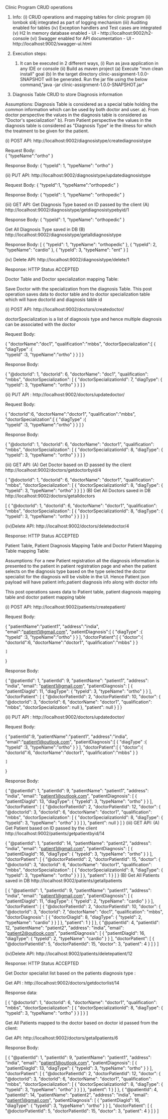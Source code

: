 Clinic Program CRUD operations

1. Info:
	(i) CRUD operations and mapping tables for clinic program
	(ii) lombok sl4j integrated as part of logging mechanism
	(iii) Auditing enabled for tables
	(iv) Exception handlers and Test cases are integrated 
	(v) H2 In memory database enabled - UI - http://localhost:9002/h2-console
	(vi) Swagger enabled for API documentation - UI - http://localhost:9002/swagger-ui.html 
	

2. Execution steps:

	1. It can be executed in 2 different ways,
		(i) Run as java application in any IDE or console
		(ii) Build as maven project
			(a) Execute "mvn clean install" goal
			(b) In the target directory clinic-assignment-1.0.0-SNAPSHOT will be generated.
	 Run the jar file using the below command,"java -jar clinic-assignment-1.0.0-SNAPSHOT.jar"


3. Diagnosis Table CRUD to store Diagnosis information

Assumptions: Diagnosis Table is considered as a special table holding the common information which can be used by both doctor and user.
a). From doctor perspective the values in the diagnosis table is considered as "Doctor's specialization"
b). From Patient perspective the values in the diagnosis table is considered as "Diagnosis Type" ie the illness for which the treatment to be given for the patient.


(i) POST API:  http://localhost:9002/diagnosistype/creatediagnosistype

Request Body:   
{
	"typeName":"ortho"
}

Response Body:
{
    "typeId": 1,
    "typeName": "ortho"
}

(ii) PUT API:  http://localhost:9002/diagnosistype/updatediagnosistype

Request Body:
{
    "typeId":1,
	"typeName":"orthopedic"
}

Response Body:
{
    "typeId": 1,
    "typeName": "orthopedic"
}

(iii) GET API:
Get Diagnosis Type based on ID passed by the client
(A) http://localhost:9002/diagnosistype/getdiagnosistypebyid/1

Response Body:
{
    "typeId": 1,
    "typeName": "orthopedic"
}

Get All Diagnosis Type saved in DB
(B) http://localhost:9002/diagnosistype/getalldiagnosistype

Response Body:
[
    {
        "typeId": 1,
        "typeName": "orthopedic"
    },
    {
        "typeId": 2,
        "typeName": "cardio"
    },
    {
        "typeId": 3,
        "typeName": "ent"
    }
]

(iv) Delete API: http://localhost:9002/diagnosistype/delete/1

Response: HTTP Status ACCEPTED

Doctor Table and Doctor specialization mapping Table:

Save Doctor with the specialization from the diagnosis Table. This post operation saves data to doctor table and to doctor specialization table which will have doctorId and diagnosis table id 

(i) POST API: http://localhost:9002/doctors/createdoctor/

doctorSpecialization is a list of diagnosis type and hence multiple diagnosis can be associated with the doctor

Request Body: 

{
	"doctorName":"doc1",
	"qualification":"mbbs",
    "doctorSpecialization":[
        {
        "diagType" :{  
        "typeId" :3,
        "typeName":"ortho"
        }
        }
    ]
}

Response Body:

{
    "@doctorId": 1,
    "doctorId": 6,
    "doctorName": "doc1",
    "qualification": "mbbs",
    "doctorSpecialization": [
        {
            "doctorSpecializationId": 7,
            "diagType": {
                "typeId": 3,
                "typeName": "ortho"
            }
        }
    ]
}

(ii) PUT API : http://localhost:9002/doctors/updatedoctor/

Request Body:

{
    "doctorId":6,
	"doctorName":"doctor1",
	"qualification":"mbbs",
    "doctorSpecialization":[
        {
        "diagType" :{  
        "typeId" :3,
        "typeName":"ortho"
        }
        }
    ]
}

Response Body:

{
    "@doctorId": 1,
    "doctorId": 6,
    "doctorName": "doctor1",
    "qualification": "mbbs",
    "doctorSpecialization": [
        {
            "doctorSpecializationId": 8,
            "diagType": {
                "typeId": 3,
                "typeName": "ortho"
            }
        }
    ]
}

(iii) GET API:
(A) Get Doctor based on ID passed by the client
http://localhost:9002/doctors/getdoctorbyid/4

{
    "@doctorId": 1,
    "doctorId": 6,
    "doctorName": "doctor1",
    "qualification": "mbbs",
    "doctorSpecialization": [
        {
            "doctorSpecializationId": 8,
            "diagType": {
                "typeId": 3,
                "typeName": "ortho"
            }
        }
    ]
}
(B) Get All Doctors saved in DB
http://localhost:9002/doctors/getalldoctors

[
    {
        "@doctorId": 1,
        "doctorId": 6,
        "doctorName": "doctor1",
        "qualification": "mbbs",
        "doctorSpecialization": [
            {
                "doctorSpecializationId": 8,
                "diagType": {
                    "typeId": 3,
                    "typeName": "ortho"
                }
            }
        ]
    }
]

(iv)Delete API:
http://localhost:9002/doctors/deletedoctor/4

Response: HTTP Status ACCEPTED

Patient Table, Patient Diagnosis Mapping Table and Doctor Patient Mapping Table mapping Table:

Assumptions: For a new Patient registration all the diagnosis information is presented to the patient in patient registration page and when the patient selects on the diagnosis type based on the type selected the doctor specialist for the diagnosis will be visible in the UI. Hence Patient json payload will have patient info,patient diagnosis info along with doctor info


This post operations saves data to Patient table, patient diagnosis mapping table and doctor patient mapping table

(i) POST API: http://localhost:9002/patients/createpatient/


Request Body: 

{
	"patientName":"patient1",
	"address":"india",
    "email":"patient1@gmail.com",
    "patientDiagnosis":[
        {
        "diagType" :{  
        "typeId" :3,
        "typeName":"ortho"
        }
        }
    ],
    "doctorPatient":[
        {
        "doctor":{
            "doctorId":6,
            "doctorName":"doctor1",
            "qualification":"mbbs"
        }
        }

    ]
}

Response Body:

{
    "@patientId": 1,
    "patientId": 9,
    "patientName": "patient1",
    "address": "india",
    "email": "patient1@gmail.com",
    "patientDiagnosis": [
        {
            "patientDiagId": 11,
            "diagType": {
                "typeId": 3,
                "typeName": "ortho"
            }
        }
    ],
    "doctorPatient": [
        {
            "@doctorPatientId": 2,
            "doctorPatientId": 10,
            "doctor": {
                "@doctorId": 3,
                "doctorId": 6,
                "doctorName": "doctor1",
                "qualification": "mbbs",
                "doctorSpecialization": null
            },
            "patient": null
        }
    ]
}

(ii) PUT API : http://localhost:9002/doctors/updatedoctor/

Request Body:

{
    "patientId":9,
	"patientName":"patient1",
	"address":"india",
    "email":"patient1@outlook.com",
    "patientDiagnosis":[
        {
        "diagType" :{  
        "typeId" :3,
        "typeName":"ortho"
        }
        }
    ],
    "doctorPatient":[
        {
        "doctor":{
            "doctorId":6,
            "doctorName":"doctor1",
            "qualification":"mbbs"
        }
        }

    ]
}

Response Body:

{
    "@patientId": 1,
    "patientId": 9,
    "patientName": "patient1",
    "address": "india",
    "email": "patient1@outlook.com",
    "patientDiagnosis": [
        {
            "patientDiagId": 13,
            "diagType": {
                "typeId": 3,
                "typeName": "ortho"
            }
        }
    ],
    "doctorPatient": [
        {
            "@doctorPatientId": 2,
            "doctorPatientId": 12,
            "doctor": {
                "@doctorId": 3,
                "doctorId": 6,
                "doctorName": "doctor1",
                "qualification": "mbbs",
                "doctorSpecialization": [
                    {
                        "doctorSpecializationId": 8,
                        "diagType": {
                            "typeId": 3,
                            "typeName": "ortho"
                        }
                    }
                ]
            },
            "patient": null
        }
    ]
}
(iii) GET API:
(A) Get Patient based on ID passed by the client
http://localhost:9002/patients/getpatientbyid/14

{
    "@patientId": 1,
    "patientId": 14,
    "patientName": "patient2",
    "address": "india",
    "email": "patient1@gmail.com",
    "patientDiagnosis": [
        {
            "patientDiagId": 16,
            "diagType": {
                "typeId": 3,
                "typeName": "ortho"
            }
        }
    ],
    "doctorPatient": [
        {
            "@doctorPatientId": 2,
            "doctorPatientId": 15,
            "doctor": {
                "@doctorId": 3,
                "doctorId": 6,
                "doctorName": "doctor1",
                "qualification": "mbbs",
                "doctorSpecialization": [
                    {
                        "doctorSpecializationId": 8,
                        "diagType": {
                            "typeId": 3,
                            "typeName": "ortho"
                        }
                    }
                ]
            },
            "patient": 1
        }
    ]
}
(B) Get All Patients saved in DB
http://localhost:9002/patients/getallpatients

[
    {
        "@patientId": 1,
        "patientId": 9,
        "patientName": "patient1",
        "address": "india",
        "email": "patient1@gmail.com",
        "patientDiagnosis": [
            {
                "patientDiagId": 11,
                "diagType": {
                    "typeId": 2,
                    "typeName": "cardio"
                }
            }
        ],
        "doctorPatient": [
            {
                "@doctorPatientId": 2,
                "doctorPatientId": 10,
                "doctor": {
                    "@doctorId": 3,
                    "doctorId": 7,
                    "doctorName": "doc1",
                    "qualification": "mbbs",
                    "doctorDiagnosis": [
                        {
                            "doctorDiagId": 8,
                            "diagType": {
                                "typeId": 2,
                                "typeName": "cardio"
                            }
                        }
                    ]
                },
                "patient": 1
            }
        ]
    },
    {
        "@patientId": 4,
        "patientId": 12,
        "patientName": "patient2",
        "address": "india",
        "email": "patient2@outlook.com",
        "patientDiagnosis": [
            {
                "patientDiagId": 16,
                "diagType": {
                    "typeId": 2,
                    "typeName": "cardio"
                }
            }
        ],
        "doctorPatient": [
            {
                "@doctorPatientId": 5,
                "doctorPatientId": 15,
                "doctor": 3,
                "patient": 4
            }
        ]
    }
]

(iv)Delete API:
http://localhost:9002/patients/deletepatient/12

Response: HTTP Status ACCEPTED

Get Doctor specialist list based on the patients diagnosis type :

Get API : http://localhost:9002/doctors/getdoctorlist/14

Response data:

[
    {
        "@doctorId": 1,
        "doctorId": 6,
        "doctorName": "doctor1",
        "qualification": "mbbs",
        "doctorSpecialization": [
            {
                "doctorSpecializationId": 8,
                "diagType": {
                    "typeId": 3,
                    "typeName": "ortho"
                }
            }
        ]
    }
]

Get All Patients mapped to the doctor based on doctor id passed from the client:

Get API: http://localhost:9002/doctors/getallpatients/6

Response Body:

[
    {
        "@patientId": 1,
        "patientId": 9,
        "patientName": "patient1",
        "address": "india",
        "email": "patient1@outlook.com",
        "patientDiagnosis": [
            {
                "patientDiagId": 13,
                "diagType": {
                    "typeId": 3,
                    "typeName": "ortho"
                }
            }
        ],
        "doctorPatient": [
            {
                "@doctorPatientId": 2,
                "doctorPatientId": 12,
                "doctor": {
                    "@doctorId": 3,
                    "doctorId": 6,
                    "doctorName": "doctor1",
                    "qualification": "mbbs",
                    "doctorSpecialization": [
                        {
                            "doctorSpecializationId": 8,
                            "diagType": {
                                "typeId": 3,
                                "typeName": "ortho"
                            }
                        }
                    ]
                },
                "patient": 1
            }
        ]
    },
    {
        "@patientId": 4,
        "patientId": 14,
        "patientName": "patient2",
        "address": "india",
        "email": "patient1@gmail.com",
        "patientDiagnosis": [
            {
                "patientDiagId": 16,
                "diagType": {
                    "typeId": 3,
                    "typeName": "ortho"
                }
            }
        ],
        "doctorPatient": [
            {
                "@doctorPatientId": 5,
                "doctorPatientId": 15,
                "doctor": 3,
                "patient": 4
            }
        ]
    }
]



